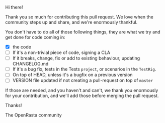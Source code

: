 Hi there!

Thank you so much for contributing this pull request. We love when the community
steps up and share, and we're enormously thankful.

You don't have to do all of those following things, they are what we try and get 
done for code coming in:

 - [x] the code
 - [ ] If it's a non-trivial piece of code, signing a CLA
 - [ ] If it breaks, change, fix or add to existing behaviour, updating
       CHANGELOG.md
 - [ ] If it's a bug fix, tests in the Tests `project`, or scenarios in the `TestRig`.
 - [ ] On top of HEAD, unless it's a bugfix on a previous version
 - [ ] VERSION file updated if not creating a pull-request on top of `master`

If those are needed, and you haven't and can't, we thank you enormously for your
contribution, and we'll add those before merging the pull request.

Thanks!

The OpenRasta community
